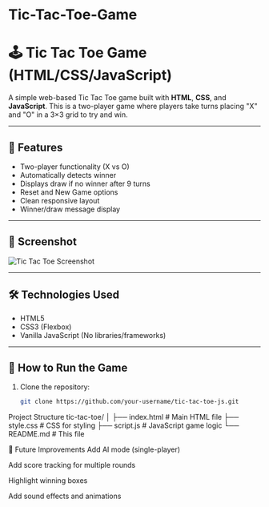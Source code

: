 # Tic-Tac-Toe-Game
# 🕹️ Tic Tac Toe Game (HTML/CSS/JavaScript)

A simple web-based Tic Tac Toe game built with **HTML**, **CSS**, and **JavaScript**. This is a two-player game where players take turns placing "X" and "O" in a 3×3 grid to try and win.

---

## 🎯 Features

- Two-player functionality (X vs O)
- Automatically detects winner
- Displays draw if no winner after 9 turns
- Reset and New Game options
- Clean responsive layout
- Winner/draw message display

---

## 📸 Screenshot

![Tic Tac Toe Screenshot](screenshot.png) <!-- Optional: Add your own screenshot and rename accordingly -->

---

## 🛠️ Technologies Used

- HTML5
- CSS3 (Flexbox)
- Vanilla JavaScript (No libraries/frameworks)

---

## 🚀 How to Run the Game

1. Clone the repository:
   ```bash
   git clone https://github.com/your-username/tic-tac-toe-js.git
   
Project Structure
tic-tac-toe/
│
├── index.html       # Main HTML file
├── style.css        # CSS for styling
├── script.js        # JavaScript game logic
└── README.md        # This file

📌 Future Improvements
Add AI mode (single-player)

Add score tracking for multiple rounds

Highlight winning boxes

Add sound effects and animations
